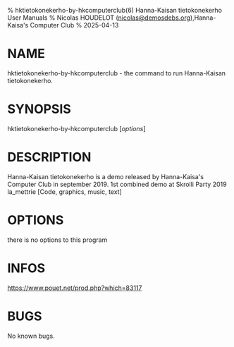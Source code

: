 % hktietokonekerho-by-hkcomputerclub(6) Hanna-Kaisan tietokonekerho User Manuals
% Nicolas HOUDELOT (nicolas@demosdebs.org),Hanna-Kaisa's Computer Club
% 2025-04-13

# NAME
hktietokonekerho-by-hkcomputerclub - the command to run Hanna-Kaisan tietokonekerho.

# SYNOPSIS
hktietokonekerho-by-hkcomputerclub [*options*]

# DESCRIPTION
Hanna-Kaisan tietokonekerho is a demo released by Hanna-Kaisa's Computer Club in september 2019.
1st combined demo at Skrolli Party 2019
la_mettrie [Code, graphics, music, text]

# OPTIONS
there is no options to this program

# INFOS
https://www.pouet.net/prod.php?which=83117

# BUGS
No known bugs.
